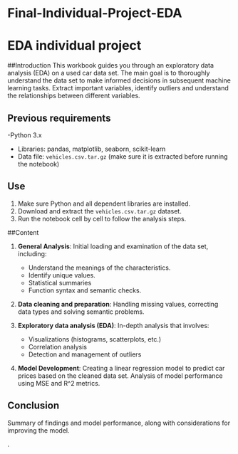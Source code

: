 # Final-Individual-Project-EDA
# EDA individual project

##Introduction
This workbook guides you through an exploratory data analysis (EDA) on a used car data set. The main goal is to thoroughly understand the data set to make informed decisions in subsequent machine learning tasks. Extract important variables, identify outliers and understand the relationships between different variables.

## Previous requirements
-Python 3.x
- Libraries: pandas, matplotlib, seaborn, scikit-learn
- Data file: `vehicles.csv.tar.gz` (make sure it is extracted before running the notebook)

## Use
1. Make sure Python and all dependent libraries are installed.
2. Download and extract the `vehicles.csv.tar.gz` dataset.
3. Run the notebook cell by cell to follow the analysis steps.

##Content
1. **General Analysis**: Initial loading and examination of the data set, including:
      - Understand the meanings of the characteristics.
      - Identify unique values.
      - Statistical summaries
      - Function syntax and semantic checks.

2. **Data cleaning and preparation**: Handling missing values, correcting data types and solving semantic problems.

3. **Exploratory data analysis (EDA)**: In-depth analysis that involves:
      - Visualizations (histograms, scatterplots, etc.)
      - Correlation analysis
      - Detection and management of outliers

4. **Model Development**: Creating a linear regression model to predict car prices based on the cleaned data set. Analysis of model performance using MSE and R^2 metrics.

## Conclusion
Summary of findings and model performance, along with considerations for improving the model.


.
